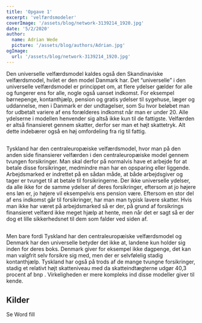 ```yaml
---
title: 'Opgave 1'
excerpt: 'velfærdsmodeler'
coverImage: '/assets/blog/network-3139214_1920.jpg'
date: '5/2/2020'
author:
  name: Adrian Wede
  picture: '/assets/blog/authors/Adrian.jpg'
ogImage:
  url: '/assets/blog/network-3139214_1920.jpg'
---
```


Den universelle velfærdsmodel kaldes også den Skandinaviske velfærdsmodel, hvilet er den model Danmark har. Det “universelle” i den universelle velfærdsmodel er princippet om, at flere ydelser gælder for alle og fungerer ens for alle, nogle også uanset indkomst. For eksempel børnepenge, kontanthjælp, pension og gratis ydelser til sygehuse, læger og uddannelse, men i Danmark er der undtagelser, som Su hvor beløbet man for udbetalt variere af ens forælderes indkomst når man er under 20. Alle ydelserne i modellen henvender sig altså ikke kun til de fattigste. Velfærden er altså finansieret gennem skatter, derfor ser man et højt skattetryk. Alt dette indebærer også en høj omfordeling fra rig til fattig. 

## 

Tyskland har den centraleuropæiske velfærdsmodel, hvor man på den anden side finansierer velfærden i den centraleuropæiske model gennem tvungen forsikringer.  Man skal derfor på normalvis have et arbejde for at betale disse forsikringer, medmindre man har en opsparing eller liggende. Arbejdsmarked er indrettet på en sådan måde, at både arbejdsgiver og tager er tvunget til at betale til forsikringerne. Der ikke universelle ydelser, da alle ikke for de samme ydelser af deres forsikringer, eftersom at jo højere ens løn er, jo højere vil eksempelvis ens pension være. Eftersom en stor del af ens indkomst går til forsikringer, har man man typisk lavere skatter. Hvis man ikke har været på arbejdsmarked så er der, på grund af forsikrings finansieret velfærd ikke meget hjælp at hente, men når det er sagt så er der dog et lille sikkerhedsnet til dem som falder ved siden af.

## 

Men bare fordi Tyskland har den centraleuropæiske velfærdsmodel og Denmark har den universelle betyder det ikke at, landene kun holder sig inden for deres boks. Denmark giver for eksempel ikke dagpenge, det kan man valgfrit selv forsikre sig med, men der er selvfølelig stadig kontanthjælp. Tyskland har også på trods af de mange tvungne forsikringer, stadig et relativt højt skatteniveau med da skatteindtægterne udgør 40,3 procent af bnp . Virkeligheden er mere kompleks ind disse modeller giver til kende. 

## Kilder 

Se Word fill
